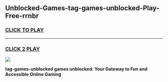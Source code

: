 
## Unblocked-Games-tag-games-unblocked-Play-Free-rrnbr
<h3>
<a href="https://premium76.site?title=tag-games-unblocked&ref=12A">CLICK TO PLAY</a></h3>
<hr>

<h3>
<a href="https://premium76.site?title=tag-games-unblocked&ref=12A">CLICK 2 PLAY</a>
  
</h3>

<a href="https://premium76.site?title=tag-games-unblocked&ref=12A"><img src="https://clearcache.store/games.png"></a>


**tag-games-unblocked games unblocked: Your Gateway to Fun and Accessible Online Gaming**
